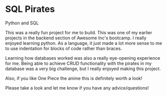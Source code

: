 # SQL Pirates

Python and SQL

This was a really fun project for me to build. This was one of my earlier projects in the backend section of Awesome Inc's bootcamp. I really enjoyed learning python. As a language, it just made a lot more sense to me to use indentation for blocks of code rather than braces.

Learning how databases worked was also a really eye-opening experience for me. Being able to achieve CRUD functionality with the pirates in my database was a very big challenge, but I really enjoyed making this project.

Also, if you like One Piece the anime this is definitely worth a look!

Please take a look and let me know if you have any advice/questions!
